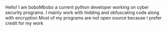 Hello!
I am boboMbobo a current python developer working on cyber security programs.
I mainly work with hidding and obfuscating code along with encryption
Most of my programs are not open source because I prefer credit for my work

